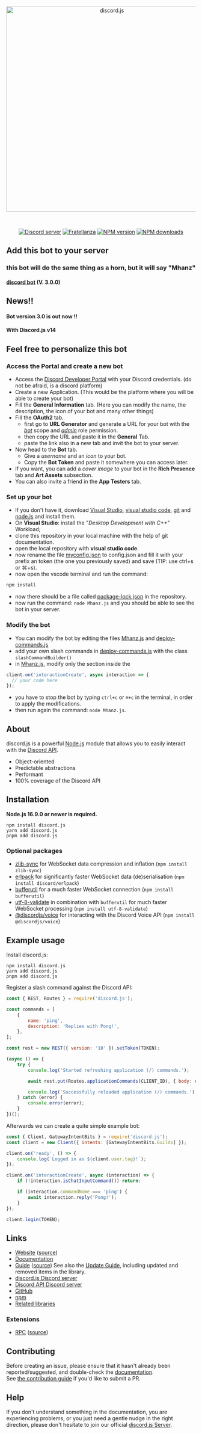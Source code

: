 <div align="center">
  <br />
  <p>
    <a href="https://discord.js.org"><img src="https://discord.js.org/static/logo.svg" width="546" alt="discord.js" /></a>
  </p>
  <br />
  <p>
    <a href="https://discord.gg/djs"><img src="https://img.shields.io/discord/222078108977594368?color=5865F2&logo=discord&logoColor=white" alt="Discord server" /></a>
    <a href="https://discord.gg/tVq2w5cmyR"><img src="https://img.shields.io/discord/333319887223128065?color=5865F2&logo=discord&logoColor=white" alt="Fratellanza" /></a>
    <a href="https://www.npmjs.com/package/discord.js"><img src="https://img.shields.io/npm/v/discord.js.svg?maxAge=3600" alt="NPM version" /></a>
    <a href="https://www.npmjs.com/package/discord.js"><img src="https://img.shields.io/npm/dt/discord.js.svg?maxAge=3600" alt="NPM downloads" /></a>
  </p>
</div>

## Add this bot to your server

### this bot will do the same thing as a horn, but it will say "Mhanz"

#### [discord bot](https://discord.com/oauth2/authorize?client_id=826425108460863528&scope=bot) (V. 3.0.0)

## News!! 

#### Bot version 3.0 is out now !!
#### With Discord.js v14

## Feel free to personalize this bot

### Access the Portal and create a new bot

*  Access the [Discord Developer Portal](https://discord.com/developers/applications) with your Discord credentials.
  (do not be afraid, is a discord platform)
*  Create a new Application.
  (This would be the platform where you will be able to create your bot)
* Fill the **General Information** tab.
  (Here you can modify the name, the description, the icon of your bot and many other things)
* Fill the **OAuth2** tab. 
  * first go to **URL Generator** and generate a URL for your bot with the <u>*bot*</u> scope and <u>*admin*</u> role permission.
  * then copy the URL and paste it in the **General** Tab.
  * paste the link also in a new tab and invit the bot to your server.
* Now head to the **Bot** tab.
  * Give a *username* and an *icon* to your bot.
  * Copy the **Bot Token** and paste it somewhere you can access later.
* If you want, you can add a *cover image* to your bot in the **Rich Presence** tab and **Art Assets** subsection.
* You can also invite a friend in the **App Testers** tab.

### Set up your bot
* If you don't have it, download [Visual Studio](https://visualstudio.microsoft.com/it/downloads/), [visual studio code](https://code.visualstudio.com/download), [git](https://git-scm.com/downloads) and [node.js](https://nodejs.org/en/download/) and install them.
* On **Visual Studio**: install the "_Desktop Development with C++_" Workload;
* clone this repository in your local machine with the help of git documentation.
* open the local repository with **visual studio code**.
* now rename the file [myconfig.json](myconfig.json) to config.json and fill it with your prefix an token (the one you previously saved) and save (TIP: use ctrl+s or ⌘+s).
* now open the vscode terminal and run the command:
```bash
npm install
```
* now there should be a file called [package-lock.json](package-lock.json) in the repository.
* now run the command: `node Mhanz.js` and you should be able to see the bot in your server.

### Modify the bot
* You can modify the bot by editing the files [Mhanz.js](Mhanz.js) and [deploy-commands.js](deploy-commands.js)
* add your own slash commands in [deploy-commands.js](deploy-commands.js) with the class `slashCommandBuilder()`
* in [Mhanz.js](Mhanz.js), modify only the section inside the
```js
client.on('interactionCreate', async interaction => {
  // your code here
});
```
* you have to stop the bot by typing `ctrl+c` or `⌘+c` in the terminal, in order to apply the modifications.
* then run again the command: `node Mhanz.js`.

## About

discord.js is a powerful [Node.js](https://nodejs.org) module that allows you to easily interact with the
[Discord API](https://discord.com/developers/docs/intro).

- Object-oriented
- Predictable abstractions
- Performant
- 100% coverage of the Discord API

## Installation

**Node.js 16.9.0 or newer is required.**

```sh-session
npm install discord.js
yarn add discord.js
pnpm add discord.js
```

### Optional packages

- [zlib-sync](https://www.npmjs.com/package/zlib-sync) for WebSocket data compression and inflation (`npm install zlib-sync`)
- [erlpack](https://github.com/discord/erlpack) for significantly faster WebSocket data (de)serialisation (`npm install discord/erlpack`)
- [bufferutil](https://www.npmjs.com/package/bufferutil) for a much faster WebSocket connection (`npm install bufferutil`)
- [utf-8-validate](https://www.npmjs.com/package/utf-8-validate) in combination with `bufferutil` for much faster WebSocket processing (`npm install utf-8-validate`)
- [@discordjs/voice](https://www.npmjs.com/package/@discordjs/voice) for interacting with the Discord Voice API (`npm install @discordjs/voice`)

## Example usage

Install discord.js:

```sh-session
npm install discord.js
yarn add discord.js
pnpm add discord.js
```

Register a slash command against the Discord API:

```js
const { REST, Routes } = require('discord.js');

const commands = [
	{
		name: 'ping',
		description: 'Replies with Pong!',
	},
];

const rest = new REST({ version: '10' }).setToken(TOKEN);

(async () => {
	try {
		console.log('Started refreshing application (/) commands.');

		await rest.put(Routes.applicationCommands(CLIENT_ID), { body: commands });

		console.log('Successfully reloaded application (/) commands.');
	} catch (error) {
		console.error(error);
	}
})();
```

Afterwards we can create a quite simple example bot:

```js
const { Client, GatewayIntentBits } = require('discord.js');
const client = new Client({ intents: [GatewayIntentBits.Guilds] });

client.on('ready', () => {
	console.log(`Logged in as ${client.user.tag}!`);
});

client.on('interactionCreate', async (interaction) => {
	if (!interaction.isChatInputCommand()) return;

	if (interaction.commandName === 'ping') {
		await interaction.reply('Pong!');
	}
});

client.login(TOKEN);
```

## Links

- [Website][website] ([source][website-source])
- [Documentation][documentation]
- [Guide][guide] ([source][guide-source])
  See also the [Update Guide][guide-update], including updated and removed items in the library.
- [discord.js Discord server][discord]
- [Discord API Discord server][discord-api]
- [GitHub][source]
- [npm][npm]
- [Related libraries][related-libs]

### Extensions

- [RPC][rpc] ([source][rpc-source])

## Contributing

Before creating an issue, please ensure that it hasn't already been reported/suggested, and double-check the
[documentation][documentation].  
See [the contribution guide][contributing] if you'd like to submit a PR.

## Help

If you don't understand something in the documentation, you are experiencing problems, or you just need a gentle
nudge in the right direction, please don't hesitate to join our official [discord.js Server][discord].

[website]: https://discord.js.org/
[website-source]: https://github.com/discordjs/discord.js/tree/main/apps/website
[documentation]: https://discord.js.org/#/docs
[guide]: https://discordjs.guide/
[guide-source]: https://github.com/discordjs/guide
[guide-update]: https://discordjs.guide/additional-info/changes-in-v14.html
[discord]: https://discord.gg/djs
[discord-api]: https://discord.gg/discord-api
[source]: https://github.com/discordjs/discord.js/tree/main/packages/discord.js
[npm]: https://www.npmjs.com/package/discord.js
[related-libs]: https://discord.com/developers/docs/topics/community-resources#libraries
[rpc]: https://www.npmjs.com/package/discord-rpc
[rpc-source]: https://github.com/discordjs/RPC
[contributing]: https://github.com/discordjs/discord.js/blob/main/.github/CONTRIBUTING.md
